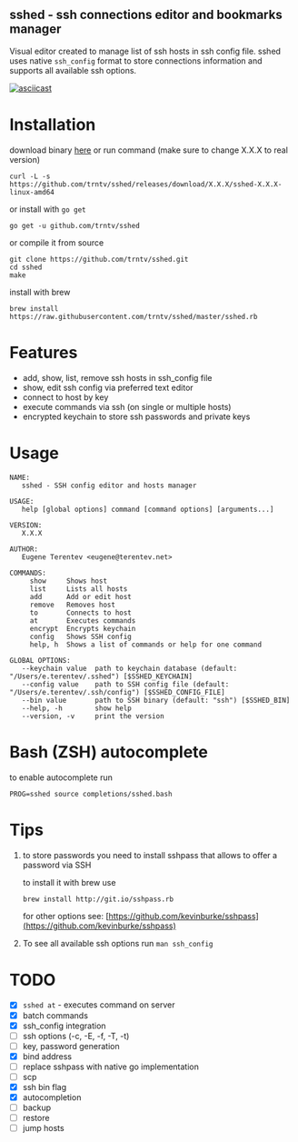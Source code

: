 sshed - ssh connections editor and bookmarks manager
---
Visual editor created to manage list of ssh hosts in ssh config file.
sshed uses native ``ssh_config`` format to store connections information and supports all available ssh options.

[![asciicast](https://asciinema.org/a/164783.png)](https://asciinema.org/a/164783)

# Installation
download binary [here](https://github.com/trntv/sshed/releases) 
or run command (make sure to change X.X.X to real version)
```
curl -L -s https://github.com/trntv/sshed/releases/download/X.X.X/sshed-X.X.X-linux-amd64
```
or install with ``go get``
```
go get -u github.com/trntv/sshed
```
or compile it from source
```
git clone https://github.com/trntv/sshed.git
cd sshed
make
```
install with brew
```
brew install https://raw.githubusercontent.com/trntv/sshed/master/sshed.rb
```

# Features
- add, show, list, remove ssh hosts in ssh_config file
- show, edit ssh config via preferred text editor
- connect to host by key
- execute commands via ssh (on single or multiple hosts)
- encrypted keychain to store ssh passwords and private keys

# Usage
```
NAME:
   sshed - SSH config editor and hosts manager

USAGE:
   help [global options] command [command options] [arguments...]

VERSION:
   X.X.X

AUTHOR:
   Eugene Terentev <eugene@terentev.net>

COMMANDS:
     show     Shows host
     list     Lists all hosts
     add      Add or edit host
     remove   Removes host
     to       Connects to host
     at       Executes commands
     encrypt  Encrypts keychain
     config   Shows SSH config
     help, h  Shows a list of commands or help for one command

GLOBAL OPTIONS:
   --keychain value  path to keychain database (default: "/Users/e.terentev/.sshed") [$SSHED_KEYCHAIN]
   --config value    path to SSH config file (default: "/Users/e.terentev/.ssh/config") [$SSHED_CONFIG_FILE]
   --bin value       path to SSH binary (default: "ssh") [$SSHED_BIN]
   --help, -h        show help
   --version, -v     print the version
```

# Bash (ZSH) autocomplete
to enable autocomplete run
```
PROG=sshed source completions/sshed.bash
```

# Tips
1. to store passwords you need to install sshpass that allows to offer a password via SSH

    to install it with brew use
    ```
    brew install http://git.io/sshpass.rb
    ```
    for other options see: [https://github.com/kevinburke/sshpass](https://github.com/kevinburke/sshpass)

2. To see all available ssh options run ``man ssh_config``

# TODO
 - [x] ``sshed at`` - executes command on server
 - [x] batch commands
 - [x] ssh_config integration
 - [ ] ssh options (-c, -E, -f, -T, -t)
 - [ ] key, password generation
 - [x] bind address
 - [ ] replace sshpass with native go implementation
 - [ ] scp
 - [x] ssh bin flag
 - [x] autocompletion
 - [ ] backup
 - [ ] restore
 - [ ] jump hosts
